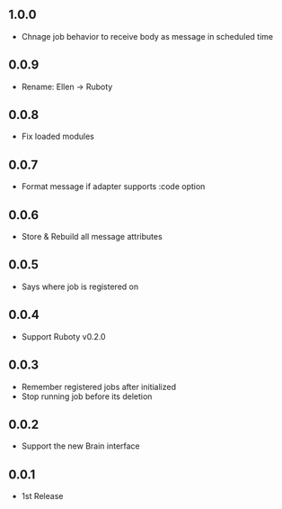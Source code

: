 ## 1.0.0
- Chnage job behavior to receive body as message in scheduled time

## 0.0.9
- Rename: Ellen -> Ruboty

## 0.0.8
- Fix loaded modules

## 0.0.7
- Format message if adapter supports :code option

## 0.0.6
- Store & Rebuild all message attributes

## 0.0.5
- Says where job is registered on

## 0.0.4
- Support Ruboty v0.2.0

## 0.0.3
- Remember registered jobs after initialized
- Stop running job before its deletion

## 0.0.2
- Support the new Brain interface

## 0.0.1
- 1st Release
